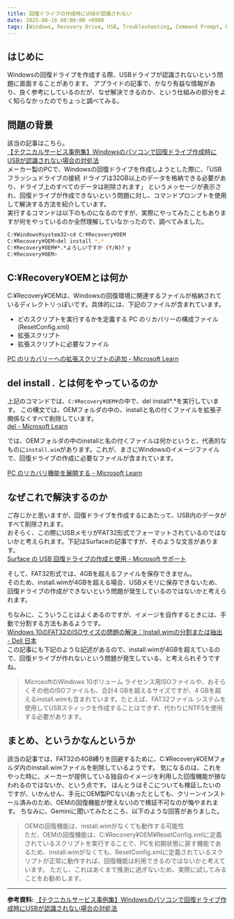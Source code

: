 ```yaml
---
title: 回復ドライブの作成時にUSBが認識されない
date: 2025-08-16 00:00:00 +0900
tags: [Windows, Recovery Drive, USB, Troubleshooting, Command Prompt, PC Repair]
---
```


<!-- 本記事では、Windowsの回復ドライブ作成時にUSBが認識されない問題について解説します。 -->
<!-- この記事は、https://shop.applied-net.co.jp/blog/cate_news/24894/ の内容に基づいています。 -->

## はじめに

Windowsの回復ドライブを作成する際、USBドライブが認識されないという問題に直面することがあります。
アプライドの記事で、かなり有益な情報があり、良く参考にしているのだが、なぜ解決できるのか、という仕組みの部分をよく知らなかったのでちょっと調べてみる。

## 問題の背景

該当の記事はこちら。\
[【テクニカルサービス事例集】Windowsのパソコンで回復ドライブ作成時にUSBが認識されない場合の対処法](https://shop.applied-net.co.jp/blog/cate_news/24894/)\
メーカー製のPCで、Windowsの回復ドライブを作成しようとした際に、「USBフラッシュドライブの接続 ドライブは32GB以上のデータを格納できる必要があり、ドライブ上のすべてのデータは削除されます」
というメッセージが表示され、回復ドライブが作成できないという問題に対し、コマンドプロンプトを使用して解決する方法を紹介しています。\
実行するコマンドは以下のものになるのですが、実際にやってみたこともありますが何をやっているのか全然理解していなかったので、調べてみました。

```bash
C:¥Windows¥system32>cd C:¥Recovery¥OEM
C:¥Recovery¥OEM>del install *.*
C:¥Recovery¥OEM¥*.*よろしいですか (Y/N)? y
C:¥Recovery¥OEM>
```

## C:¥Recovery¥OEMとは何か
C:¥Recovery¥OEMは、Windowsの回復環境に関連するファイルが格納されているディレクトリっぽいです。具体的には、下記のファイルが含まれています。

* どのスクリプトを実行するかを定義する PC のリカバリーの構成ファイル (ResetConfig.xml)
* 拡張スクリプト
* 拡張スクリプトに必要なファイル

[PC のリカバリーへの拡張スクリプトの追加 - Microsoft Learn](https://learn.microsoft.com/ja-jp/windows-hardware/manufacture/desktop/add-a-script-to-push-button-reset-features?view=windows-11)

## del install *.* とは何をやっているのか
上記のコマンドでは、`C:¥Recovery¥OEM¥`の中で、del install*.*を実行しています。
この構文では、OEMフォルダの中の、installと名の付くファイルを拡張子関係なくすべて削除しています。\
[del - Microsoft Learn](https://learn.microsoft.com/ja-jp/windows-server/administration/windows-commands/del)

では、OEMフォルダの中のinstallと名の付くファイルは何かというと、代表的なものに`install.wim`があります。これが、まさにWindowsのイメージファイルで、回復ドライブの作成に必要なファイルが含まれています。

[PC のリカバリ機能を展開する - Microsoft Learn](https://learn.microsoft.com/ja-jp/windows-hardware/manufacture/desktop/deploy-push-button-reset-features?view=windows-11)

## なぜこれで解決するのか
ご存じかと思いますが、回復ドライブを作成するにあたって、USB内のデータがすべて削除されます。\
おそらく、この際にUSBメモリがFAT32形式でフォーマットされているのではないかと考えられます。下記はSurfaceの記事ですが、そのような文言があります。\
[Surface の USB 回復ドライブの作成と使用 - Microsoft サポート](https://support.microsoft.com/ja-jp/surface/surface-%E3%81%AE-usb-%E5%9B%9E%E5%BE%A9%E3%83%89%E3%83%A9%E3%82%A4%E3%83%96%E3%81%AE%E4%BD%9C%E6%88%90%E3%81%A8%E4%BD%BF%E7%94%A8-677852e2-ed34-45cb-40ef-398fc7d62c07)

そして、FAT32形式では、4GBを超えるファイルを保存できません。\
そのため、install.wimが4GBを超える場合、USBメモリに保存できないため、回復ドライブの作成ができないという問題が発生しているのではないかと考えられます。

ちなみに、こういうことはよくあるのですが、イメージを自作するときには、手動で分割する方法もあるようです。\
[Windows 10のFAT32のISOサイズの問題の解決：Install.wimの分割または抽出 - Dell 日本](https://www.dell.com/support/kbdoc/ja-jp/000127789/)\
この記事にも下記のような記述があるので、install.wimが4GBを超えているので、回復ドライブが作れないという問題が発生している、と考えられそうですね。
>MicrosoftのWindows 10ボリューム ライセンス用ISOファイルや、おそらくその他のISOファイルも、合計4 GBを超えるサイズですが、4 GBを超えるinstall.wimも含まれています。たとえば、FAT32ファイル システムを使用してUSBスティックを作成することはできず、代わりにNTFSを使用する必要があります。

## まとめ、というかなんというか
該当の記事では、FAT32の4GB縛りを回避するために、C:¥Recovery¥OEMフォルダ内のinstall.wimファイルを削除しているようです。
気になるのは、これをやった時に、メーカーが提供している独自のイメージを利用した回復機能が損なわれるのではないか、という点です。
ほんとうはそこについても検証したいのですが、いかんせん、手元にOEM製PCない(あったとしても、クリーンインストール済みのため、OEMの回復機能が使えない)ので検証不可なのが悔やまれます。
ちなみに、Geminiに聞いてみたところ、以下のような回答がありました。

> OEMの回復機能は、install.wimがなくても動作する可能性\
ただ、OEMの回復機能は、C:¥Recovery¥OEM¥ResetConfig.xmlに定義されているスクリプトを実行することで、PCを初期状態に戻す機能であるため、install.wimがなくても、ResetConfig.xmlに定義されているスクリプトが正常に動作すれば、回復機能は利用できるのではないかと考えています。
ただし、これはあくまで推測に過ぎないため、実際に試してみることをお勧めします。

---
**参考資料:**
[【テクニカルサービス事例集】Windowsのパソコンで回復ドライブ作成時にUSBが認識されない場合の対処法](https://shop.applied-net.co.jp/blog/cate_news/24894/)
